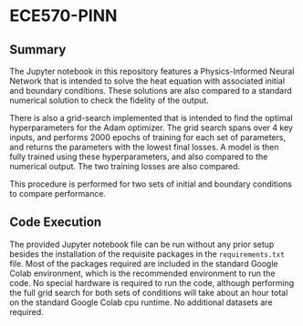 # ECE570-PINN

## Summary
The Jupyter notebook in this repository features a Physics-Informed Neural Network that is intended to solve the heat equation with associated initial and boundary conditions. These solutions are also compared to a standard numerical solution to check the fidelity of the output.

There is also a grid-search implemented that is intended to find the optimal hyperparameters for the Adam optimizer. The grid search spans over 4 key inputs, and performs 2000 epochs of training for each set of parameters, and returns the parameters with the lowest final losses. A model is then fully trained using these hyperparameters, and also compared to the numerical output. The two training losses are also compared.

This procedure is performed for two sets of initial and boundary conditions to compare performance. 

## Code Execution
The provided Jupyter notebook file can be run without any prior setup besides the installation of the requisite packages in the `requirements.txt` file. Most of the packages required are included in the standard Google Colab environment, which is the recommended environment to run the code. No special hardware is required to run the code, although performing the full grid search for both sets of conditions will take about an hour total on the standard Google Colab cpu runtime. No additional datasets are required.
